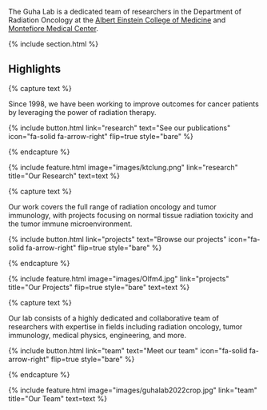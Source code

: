 ---
---


The Guha Lab is a dedicated team of researchers in the Department of Radiation Oncology at the <a href="https://einsteinmed.edu/">Albert Einstein College of Medicine</a> and <a href="https://www.montefiore.org/">Montefiore Medical Center</a>. 

{% include section.html %}

## Highlights

{% capture text %}

Since 1998, we have been working to improve outcomes for cancer patients by leveraging the power of radiation therapy. 

{%
  include button.html
  link="research"
  text="See our publications"
  icon="fa-solid fa-arrow-right"
  flip=true
  style="bare"
%}

{% endcapture %}

{%
  include feature.html
  image="images/ktclung.png"
  link="research"
  title="Our Research"
  text=text
%}

{% capture text %}

Our work covers the full range of radiation oncology and tumor immunology, with projects focusing on normal tissue radiation toxicity and the tumor immune microenvironment.

{%
  include button.html
  link="projects"
  text="Browse our projects"
  icon="fa-solid fa-arrow-right"
  flip=true
  style="bare"
%}

{% endcapture %}

{%
  include feature.html
  image="images/Olfm4.jpg"
  link="projects"
  title="Our Projects"
  flip=true
  style="bare"
  text=text
%}

{% capture text %}

Our lab consists of a highly dedicated and collaborative team of researchers with expertise in fields including radiation oncology, tumor immunology, medical physics, engineering, and more.

{%
  include button.html
  link="team"
  text="Meet our team"
  icon="fa-solid fa-arrow-right"
  flip=true
  style="bare"
%}

{% endcapture %}

{%
  include feature.html
  image="images/guhalab2022crop.jpg"
  link="team"
  title="Our Team"
  text=text
%}
